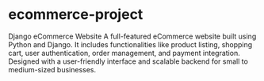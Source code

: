 # ecommerce-project
Django eCommerce Website A full-featured eCommerce website built using Python and Django. It includes functionalities like product listing, shopping cart, user authentication, order management, and payment integration. Designed with a user-friendly interface and scalable backend for small to medium-sized businesses. 
